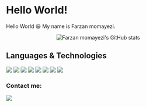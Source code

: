 ﻿# Hello World!

Hello World 😃
My name is Farzan momayezi.


<p align="center">
  <img src="https://github-readme-stats.vercel.app/api?username=Farzan-lab&show_icons=true&theme=monokai" alt="Farzan momayezi's GitHub stats" />
</p>

## Languages & Technologies

[![](https://img.shields.io/badge/-python3-orange?style=for-the-badge&logo=python)](https://www.python.org/)
[![](https://img.shields.io/badge/-c-orange?style=for-the-badge&logo=c)](https://en.wikipedia.org/wiki/C_%28programming_language%29)
[![](https://img.shields.io/badge/-django-orange?style=for-the-badge&logo=django)](https://www.djangoproject.com/)
[![](https://img.shields.io/badge/-PostgreSQL-orange?style=for-the-badge&logo=PostgreSQL)](postgresql.org)
[![](https://img.shields.io/badge/-mongodb-orange?style=for-the-badge&logo=mongodb)](https://www.mongodb.com/)
[![](https://img.shields.io/badge/-css-orange?style=for-the-badge&logo=css)](https://www.w3.org/TR/CSS/#css)
[![](https://img.shields.io/badge/-html-orange?style=for-the-badge&logo=html)](https://html.spec.whatwg.org/)
[![](https://img.shields.io/badge/-java-orange?style=for-the-badge&logo=java)](https://www.oracle.com/java/)


### Contact me:

[![](https://img.shields.io/badge/-farzanmomayezi@gmail.com-lightgray?style=for-the-badge&logo=gmail)](mailto:farzanmomayezi@gmail.com)
